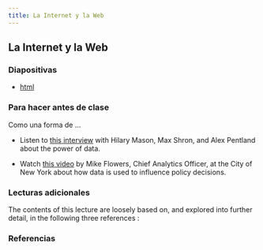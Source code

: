 ```yaml
---
title: La Internet y la Web
---
```


## La Internet y la Web

### Diapositivas

- [html](../diapositivas/internet-web.html)

### Para hacer antes de clase

Como una forma de ...

* Listen to [this interview](http://www.sciencefriday.com/segments/solving-lifes-everyday-problems-with-data/) with Hilary Mason, Max Shron, and Alex Pentland about the power of data.

* Watch [this video](https://www.youtube.com/watch?v=h1ImEQKSkUQ) by Mike Flowers, Chief Analytics Officer, at the City of New York about how data is used to influence policy decisions.

### Lecturas adicionales

The contents of this lecture are loosely based on, and explored into further detail, in the following three references :

### Referencias
